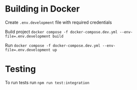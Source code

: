 # Building in Docker

Create `.env.development` file with required credentials

Build project
`docker compose -f docker-compose.dev.yml --env-file=.env.development build`

Run
`docker compose -f docker-compose.dev.yml --env-file=.env.development up`


# Testing
To run tests run `npm run test:integration`